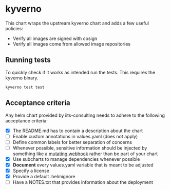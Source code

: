 # kyverno

This chart wraps the upstream kyverno chart and adds a few useful policies:

- Verify all images are signed with cosign
- Verify all images come from allowed image repositories

## Running tests

To quickly check if it works as intended run the tests. This requires the kyverno binary.

```shell
kyverno test test
```

## Acceptance criteria

Any helm chart provided by iits-consulting needs to adhere to the following acceptance criteria:

- [x] The README.md has to contain a description about the chart
- [ ] Enable custom annotations in values.yaml (does not apply)
- [ ] Define common labels for better separation of concerns
- [ ] Whenever possible, sensitive information should be injected by something like
  a [mutating webhook](https://banzaicloud.com/docs/bank-vaults/mutating-webhook/) rather than be part of your chart
- [x] Use subcharts to manage dependencies whenever possible
- [x] **Document** every values.yaml variable that is meant to be adjusted
- [x] Specify a license
- [x] Provide a default .helmignore
- [ ] Have a NOTES.txt that provides information about the deployment
